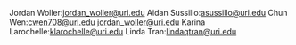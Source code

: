 Jordan Woller:jordan_woller@uri.edu
Aidan Sussillo:asussillo@uri.edu
Chun Wen:cwen708@uri.edu
jordan_woller@uri.edu
Karina Larochelle:klarochelle@uri.edu
Linda Tran:lindaqtran@uri.edu
